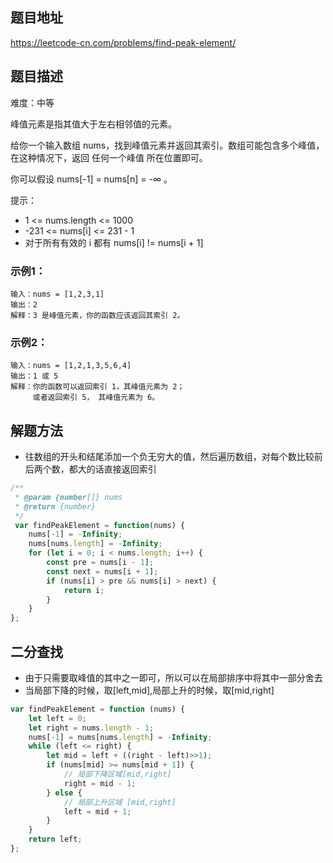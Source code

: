 ## 题目地址

https://leetcode-cn.com/problems/find-peak-element/

## 题目描述

难度：中等

峰值元素是指其值大于左右相邻值的元素。

给你一个输入数组 nums，找到峰值元素并返回其索引。数组可能包含多个峰值，在这种情况下，返回 任何一个峰值 所在位置即可。

你可以假设 nums[-1] = nums[n] = -∞ 。

提示：

- 1 <= nums.length <= 1000
- -231 <= nums[i] <= 231 - 1
- 对于所有有效的 i 都有 nums[i] != nums[i + 1]
 

### 示例1：

```
输入：nums = [1,2,3,1]
输出：2
解释：3 是峰值元素，你的函数应该返回其索引 2。
```

### 示例2：

```
输入：nums = [1,2,1,3,5,6,4]
输出：1 或 5 
解释：你的函数可以返回索引 1，其峰值元素为 2；
     或者返回索引 5， 其峰值元素为 6。
```

## 解题方法

- 往数组的开头和结尾添加一个负无穷大的值，然后遍历数组，对每个数比较前后两个数，都大的话直接返回索引

```js
/**
 * @param {number[]} nums
 * @return {number}
 */
 var findPeakElement = function(nums) {
    nums[-1] = -Infinity;
    nums[nums.length] = -Infinity;
    for (let i = 0; i < nums.length; i++) {
        const pre = nums[i - 1];
        const next = nums[i + 1];
        if (nums[i] > pre && nums[i] > next) {
            return i;
        }
    }
};
```

## 二分查找

- 由于只需要取峰值的其中之一即可，所以可以在局部排序中将其中一部分舍去
- 当局部下降的时候，取[left,mid],局部上升的时候，取[mid,right]

```js
var findPeakElement = function (nums) {
    let left = 0;
    let right = nums.length - 1;
    nums[-1] = nums[nums.length] = -Infinity;
    while (left <= right) {
        let mid = left + ((right - left)>>1);
        if (nums[mid] >= nums[mid + 1]) {
            // 局部下降区域[mid,right]
            right = mid - 1;
        } else {
            // 局部上升区域 [mid,right]
            left = mid + 1;
        }
    }
    return left;
};

```

